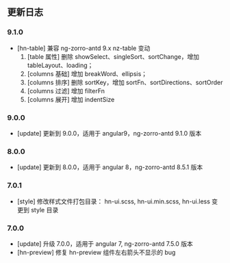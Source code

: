 ## 更新日志

### 9.1.0

- [hn-table] 兼容 ng-zorro-antd 9.x nz-table 变动
  1. [table 属性] 删除 showSelect、singleSort、sortChange，增加 tableLayout、loading；
  2. [columns 基础] 增加 breakWord、ellipsis；
  3. [columns 排序] 删除 sortKey，增加 sortFn、sortDirections、sortOrder
  4. [columns 过滤] 增加 filterFn
  5. [columns 展开] 增加 indentSize

### 9.0.0

- [update] 更新到 9.0.0，适用于 angular9，ng-zorro-antd 9.1.0 版本

### 8.0.0

- [update] 更新到 8.0.0，适用于 angular 8，ng-zorro-antd 8.5.1 版本

### 7.0.1

- [style] 修改样式文件打包目录： hn-ui.scss, hn-ui.min.scss, hn-ui.less 变更到 style 目录

### 7.0.0

- [update] 升级 7.0.0，适用于 angular 7, ng-zorro-antd 7.5.0 版本
- [hn-preview] 修复 hn-preview 组件左右箭头不显示的 bug
